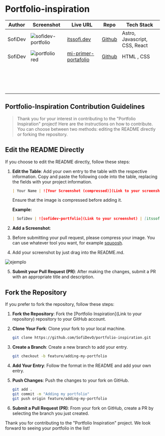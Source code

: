 # Portfolio-inspiration

| Author  | Screenshot                                                                                                                    | Live URL                                                                 | Repo                                                          | Tech Stack                    |
| ------- | ----------------------------------------------------------------------------------------------------------------------------- | ------------------------------------------------------------------------ | ------------------------------------------------------------- | ----------------------------- |
| SofiDev | ![sofidev-portfolio](https://github.com/SofiDevO/portfolio-inspiration/assets/102200061/2051a823-69dc-4067-b315-ced94d240a87) | [itssofi.dev](https://itssofi.dev/)                                      | [Github](https://github.com/SofiDevO/sofidev-portfolio-astro) | Astro, Javascript, CSS, React |
| SofiDev | ![portfolio red](https://github.com/SofiDevO/portfolio-inspiration/assets/102200061/4d437b01-baa2-41b9-9e03-c6b7aaf78344)     | [mi-primer-portafolio](https://sofidevo.github.io/mi-primer-portafolio/) | [Github](https://github.com/SofiDevO/mi-primer-portafolio)    | HTML , CSS                    |
|         |                                                                                                                               |                                                                          |                                                               |                               |
|         |                                                                                                                               |                                                                          |                                                               |                               |
|         |                                                                                                                               |                                                                          |                                                               |                               |
|         |                                                                                                                               |                                                                          |                                                               |                               |
|         |                                                                                                                               |                                                                          |                                                               |                               |
|         |                                                                                                                               |                                                                          |                                                               |                               |
|         |                                                                                                                               |                                                                          |                                                               |                               |
|         |                                                                                                                               |                                                                          |                                                               |                               |
|         |                                                                                                                               |                                                                          |                                                               |                               |
|         |                                                                                                                               |                                                                          |                                                               |                               |
|         |                                                                                                                               |                                                                          |                                                               |                               |
|         |                                                                                                                               |                                                                          |                                                               |                               |
|         |                                                                                                                               |                                                                          |                                                               |                               |
|         |                                                                                                                               |                                                                          |                                                               |                               |
|         |                                                                                                                               |                                                                          |                                                               |                               |
|         |                                                                                                                               |                                                                          |                                                               |                               |

## Portfolio-Inspiration Contribution Guidelines

> Thank you for your interest in contributing to the "Portfolio Inspiration" project! Here are the instructions on how to contribute. You can choose between two methods: editing the README directly or forking the repository.

## Edit the README Directly

If you choose to edit the README directly, follow these steps:

1. **Edit the Table**: Add your own entry to the table with the respective information. Copy and paste the following code into the table, replacing the fields with your project information.

   ```markdown
   | Your Name | ![Your Screenshot (compressed)](Link to your screenshot) | [Your Portfolio URL](Link to your portfolio) | [GitHub Link to Your Repository](Link to your repository) | Technologies Used |
   ```

   Ensure that the image is compressed before adding it.

   **Example:**

   ```markdown
   | SofiDev | ![sofidev-portfolio](Link to your screenshot) | [itssofi.dev](https://itssofi.dev/) | [GitHub](https://github.com/SofiDevO/sofidev-portfolio-astro) | Astro, Javascript, CSS, React |
   ```

2. **Add a Screenshot**:
3. Before submitting your pull request, please compress your image. You can use whatever tool you want, for example [squoosh](https://squoosh.app/).
4. Add your screenshot by just drag into the README.md.

![ejemplo](https://github.com/SofiDevO/portfolio-inspiration/assets/102200061/e22aee88-d824-4c98-8af8-93294a00f868)

5. **Submit your Pull Request (PR)**: After making the changes, submit a PR with an appropriate title and description.

## Fork the Repository

If you prefer to fork the repository, follow these steps:

1. **Fork the Repository**: Fork the [Portfolio Inspiration](Link to your repository) repository to your GitHub account.

2. **Clone Your Fork**: Clone your fork to your local machine.

   ```bash
   git clone https://github.com/SofiDevO/portfolio-inspiration.git
   ```

3. **Create a Branch**: Create a new branch to add your entry.

   ```bash
   git checkout -b feature/adding-my-portfolio
   ```

4. **Add Your Entry**: Follow the format in the README and add your own entry.

5. **Push Changes**: Push the changes to your fork on GitHub.

   ```bash
   git add .
   git commit -m "Adding my portfolio"
   git push origin feature/adding-my-portfolio
   ```

6. **Submit a Pull Request (PR)**: From your fork on GitHub, create a PR by selecting the branch you just created.

Thank you for contributing to the "Portfolio Inspiration" project. We look forward to seeing your portfolio in the list!
